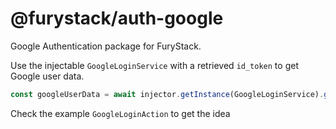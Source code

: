 # @furystack/auth-google

Google Authentication package for FuryStack.

Use the injectable `GoogleLoginService` with a retrieved `id_token` to get Google user data.

```ts
const googleUserData = await injector.getInstance(GoogleLoginService).getGoogleUserData(loginData.token)
```

Check the example `GoogleLoginAction` to get the idea
